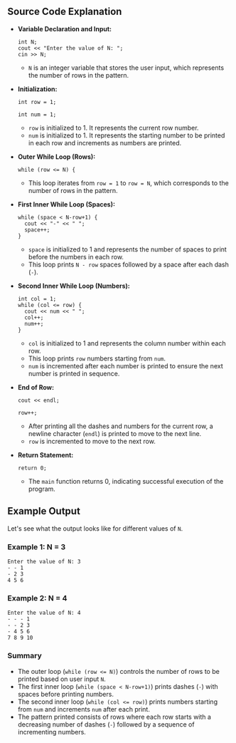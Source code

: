 ## Source Code Explanation

- **Variable Declaration and Input:**
    
    
    ```
    int N;
    cout << "Enter the value of N: ";
    cin >> N;
    ``` 
    
    -   `N` is an integer variable that stores the user input, which represents the number of rows in the pattern.
-  **Initialization:**
    
    
    ```int row = 1;```
    
    ```int num = 1;``` 
    
    -   `row` is initialized to 1. It represents the current row number.
    -   `num` is initialized to 1. It represents the starting number to be printed in each row and increments as numbers are printed.
-  **Outer While Loop (Rows):**
    
    
    `while (row <= N) {` 
    
    -   This loop iterates from `row = 1` to `row = N`, which corresponds to the number of rows in the pattern.
-  **First Inner While Loop (Spaces):**
    
    ```int space = 1;
    while (space < N-row+1) {
      cout << "-" << " ";
      space++;
    }
    ``` 
    
    -   `space` is initialized to 1 and represents the number of spaces to print before the numbers in each row.
    -   This loop prints `N - row` spaces followed by a space after each dash (`-`).
-  **Second Inner While Loop (Numbers):**
    
    ```
    int col = 1;
    while (col <= row) {
      cout << num << " ";
      col++;
      num++;
    }
    ``` 
    
    -   `col` is initialized to 1 and represents the column number within each row.
    -   This loop prints `row` numbers starting from `num`.
    -   `num` is incremented after each number is printed to ensure the next number is printed in sequence.
-  **End of Row:**
    
    
    ```cout << endl;```
    
    ```row++;``` 
    
    -   After printing all the dashes and numbers for the current row, a newline character (`endl`) is printed to move to the next line.
    -   `row` is incremented to move to the next row.
-  **Return Statement:**
    
    
    `return 0;` 
    
    -   The `main` function returns 0, indicating successful execution of the program.

## Example Output

Let's see what the output looks like for different values of `N`.

### Example 1: N = 3

```
Enter the value of N: 3
- - 1 
- 2 3 
4 5 6
``` 

### Example 2: N = 4

```
Enter the value of N: 4
- - - 1 
- - 2 3 
- 4 5 6 
7 8 9 10
``` 

### Summary

-   The outer loop (`while (row <= N)`) controls the number of rows to be printed based on user input `N`.
-   The first inner loop (`while (space < N-row+1)`) prints dashes (`-`) with spaces before printing numbers.
-   The second inner loop (`while (col <= row)`) prints numbers starting from `num` and increments `num` after each print.
-   The pattern printed consists of rows where each row starts with a decreasing number of dashes (`-`) followed by a sequence of incrementing numbers.
